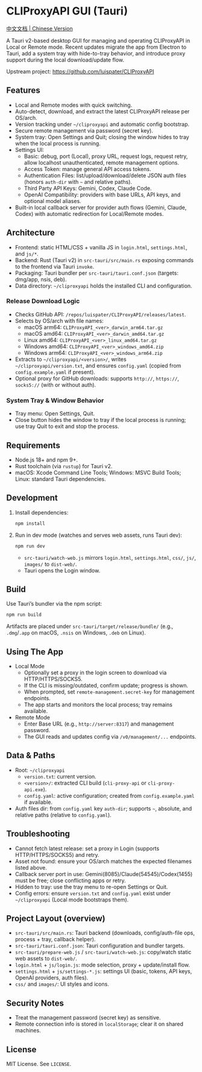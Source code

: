 # CLIProxyAPI GUI (Tauri)

[中文文档 | Chinese Version](README_CN.md)

A Tauri v2-based desktop GUI for managing and operating CLIProxyAPI in Local or Remote mode. Recent updates migrate the app from Electron to Tauri, add a system tray with hide-to-tray behavior, and introduce proxy support during the local download/update flow.

Upstream project: https://github.com/luispater/CLIProxyAPI

## Features
- Local and Remote modes with quick switching.
- Auto-detect, download, and extract the latest CLIProxyAPI release per OS/arch.
- Version tracking under `~/cliproxyapi` and automatic config bootstrap.
- Secure remote management via password (secret key).
- System tray: Open Settings and Quit; closing the window hides to tray when the local process is running.
- Settings UI:
  - Basic: debug, port (Local), proxy URL, request logs, request retry, allow localhost unauthenticated, remote management options.
  - Access Token: manage general API access tokens.
  - Authentication Files: list/upload/download/delete JSON auth files (honors `auth-dir` with `~` and relative paths).
  - Third Party API Keys: Gemini, Codex, Claude Code.
  - OpenAI Compatibility: providers with base URLs, API keys, and optional model aliases.
- Built-in local callback server for provider auth flows (Gemini, Claude, Codex) with automatic redirection for Local/Remote modes.

## Architecture
- Frontend: static HTML/CSS + vanilla JS in `login.html`, `settings.html`, and `js/*`.
- Backend: Rust (Tauri v2) in `src-tauri/src/main.rs` exposing commands to the frontend via Tauri `invoke`.
- Packaging: Tauri bundler per `src-tauri/tauri.conf.json` (targets: dmg/app, nsis, deb).
- Data directory: `~/cliproxyapi` holds the installed CLI and configuration.

### Release Download Logic
- Checks GitHub API: `/repos/luispater/CLIProxyAPI/releases/latest`.
- Selects by OS/arch with file names:
  - macOS arm64: `CLIProxyAPI_<ver>_darwin_arm64.tar.gz`
  - macOS amd64: `CLIProxyAPI_<ver>_darwin_amd64.tar.gz`
  - Linux amd64: `CLIProxyAPI_<ver>_linux_amd64.tar.gz`
  - Windows amd64: `CLIProxyAPI_<ver>_windows_amd64.zip`
  - Windows arm64: `CLIProxyAPI_<ver>_windows_arm64.zip`
- Extracts to `~/cliproxyapi/<version>/`, writes `~/cliproxyapi/version.txt`, and ensures `config.yaml` (copied from `config.example.yaml` if present).
- Optional proxy for GitHub downloads: supports `http://`, `https://`, `socks5://` (with or without auth).

### System Tray & Window Behavior
- Tray menu: Open Settings, Quit.
- Close button hides the window to tray if the local process is running; use tray Quit to exit and stop the process.

## Requirements
- Node.js 18+ and npm 9+.
- Rust toolchain (via `rustup`) for Tauri v2.
- macOS: Xcode Command Line Tools; Windows: MSVC Build Tools; Linux: standard Tauri dependencies.

## Development
1. Install dependencies:
   ```bash
   npm install
   ```
2. Run in dev mode (watches and serves web assets, runs Tauri dev):
   ```bash
   npm run dev
   ```
   - `src-tauri/watch-web.js` mirrors `login.html`, `settings.html`, `css/`, `js/`, `images/` to `dist-web/`.
   - Tauri opens the Login window.

## Build
Use Tauri’s bundler via the npm script:
```bash
npm run build
```
Artifacts are placed under `src-tauri/target/release/bundle/` (e.g., `.dmg`/`.app` on macOS, `.nsis` on Windows, `.deb` on Linux).

## Using The App
- Local Mode
  - Optionally set a proxy in the login screen to download via HTTP/HTTPS/SOCKS5.
  - If the CLI is missing/outdated, confirm update; progress is shown.
  - When prompted, set `remote-management.secret-key` for management endpoints.
  - The app starts and monitors the local process; tray remains available.
- Remote Mode
  - Enter Base URL (e.g., `http://server:8317`) and management password.
  - The GUI reads and updates config via `/v0/management/...` endpoints.

## Data & Paths
- Root: `~/cliproxyapi`
  - `version.txt`: current version.
  - `<version>/`: extracted CLI build (`cli-proxy-api` or `cli-proxy-api.exe`).
  - `config.yaml`: active configuration; created from `config.example.yaml` if available.
- Auth files dir: from `config.yaml` key `auth-dir`; supports `~`, absolute, and relative paths (relative to `config.yaml`).

## Troubleshooting
- Cannot fetch latest release: set a proxy in Login (supports HTTP/HTTPS/SOCKS5) and retry.
- Asset not found: ensure your OS/arch matches the expected filenames listed above.
- Callback server port in use: Gemini(8085)/Claude(54545)/Codex(1455) must be free; close conflicting apps or retry.
- Hidden to tray: use the tray menu to re-open Settings or Quit.
- Config errors: ensure `version.txt` and `config.yaml` exist under `~/cliproxyapi` (Local mode bootstraps them).

## Project Layout (overview)
- `src-tauri/src/main.rs`: Tauri backend (downloads, config/auth-file ops, process + tray, callback helper).
- `src-tauri/tauri.conf.json`: Tauri configuration and bundler targets.
- `src-tauri/prepare-web.js` / `src-tauri/watch-web.js`: copy/watch static web assets to `dist-web/`.
- `login.html` + `js/login.js`: mode selection, proxy + update/install flow.
- `settings.html` + `js/settings-*.js`: settings UI (basic, tokens, API keys, OpenAI providers, auth files).
- `css/` and `images/`: UI styles and icons.

## Security Notes
- Treat the management password (secret key) as sensitive.
- Remote connection info is stored in `localStorage`; clear it on shared machines.

## License
MIT License. See `LICENSE`.
